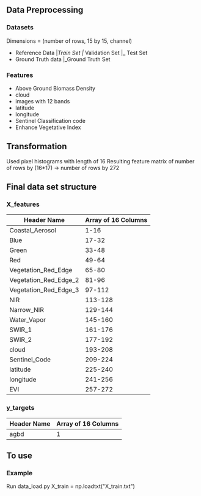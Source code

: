 ## Data Preprocessing 

### Datasets
Dimensions = (number of rows, 15 by 15, channel)
- Reference Data
    |_Train Set
    |_ Validation Set
    |_ Test Set
- Ground Truth data
    |_Ground Truth Set

### Features
- Above Ground Biomass Density
- cloud
- images with 12 bands 
- latitude 
- longitude
- Sentinel Classification code 
- Enhance Vegetative Index

## Transformation
Used pixel histograms with length of 16
Resulting feature matrix of number of rows by (16*17) -> number of rows by 272

## Final data set structure

### X_features

| Header Name             | Array of 16 Columns |
|-------------------------|---------------------|
| Coastal_Aerosol         | 1-16                |
| Blue                    | 17-32               |
| Green                   | 33-48               |
| Red                     | 49-64               |
| Vegetation_Red_Edge     | 65-80               |
| Vegetation_Red_Edge_2   | 81-96               |
| Vegetation_Red_Edge_3   | 97-112              |
| NIR                     | 113-128             |
| Narrow_NIR              | 129-144             |
| Water_Vapor             | 145-160             |
| SWIR_1                  | 161-176             |
| SWIR_2                  | 177-192             |
| cloud                   | 193-208             |
| Sentinel_Code           | 209-224             |
| latitude                | 225-240             |
| longitude               | 241-256             |
| EVI                     | 257-272             |

### y_targets
| Header Name             | Array of 16 Columns |
|-------------------------|---------------------|
| agbd                    | 1                   |

## To use

### Example
Run data_load.py
X_train = np.loadtxt("X_train.txt")
